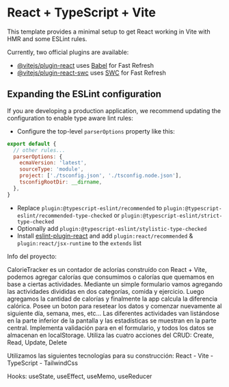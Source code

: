 # React + TypeScript + Vite

This template provides a minimal setup to get React working in Vite with HMR and some ESLint rules.

Currently, two official plugins are available:

- [@vitejs/plugin-react](https://github.com/vitejs/vite-plugin-react/blob/main/packages/plugin-react/README.md) uses [Babel](https://babeljs.io/) for Fast Refresh
- [@vitejs/plugin-react-swc](https://github.com/vitejs/vite-plugin-react-swc) uses [SWC](https://swc.rs/) for Fast Refresh

## Expanding the ESLint configuration

If you are developing a production application, we recommend updating the configuration to enable type aware lint rules:

- Configure the top-level `parserOptions` property like this:

```js
export default {
  // other rules...
  parserOptions: {
    ecmaVersion: 'latest',
    sourceType: 'module',
    project: ['./tsconfig.json', './tsconfig.node.json'],
    tsconfigRootDir: __dirname,
  },
}
```

- Replace `plugin:@typescript-eslint/recommended` to `plugin:@typescript-eslint/recommended-type-checked` or `plugin:@typescript-eslint/strict-type-checked`
- Optionally add `plugin:@typescript-eslint/stylistic-type-checked`
- Install [eslint-plugin-react](https://github.com/jsx-eslint/eslint-plugin-react) and add `plugin:react/recommended` & `plugin:react/jsx-runtime` to the `extends` list


Info del proyecto:

CalorieTracker es un contador de aclorías construído con React + Vite, podemos agregar calorías que consumimos o calorías que quemamos en base a ciertas actividades.
Mediante un simple formulario vamos agregando las actividades divididas en dos categorías, comida y ejercicio. Luego agregamos la cantidad de calorías y finalmente la app calcula la diferencia calórica.
Posee un boton para resetear los datos y comenzar nuevamente al siguiente día, semana, mes, etc...
Las diferentes actividades van listándose en la parte inferior de la pantalla y las estadísticas se muestran en la parte central.
Implementa validación para en el formulario, y todos los datos se almacenan en localStorage.
Utiliza las cuatro acciones del CRUD: Create, Read, Update, Delete

Utilizamos las siguientes tecnologías para su construcción:
React - Vite - TypeScript - TailwindCss 

Hooks: useState, useEffect, useMemo, useReducer

